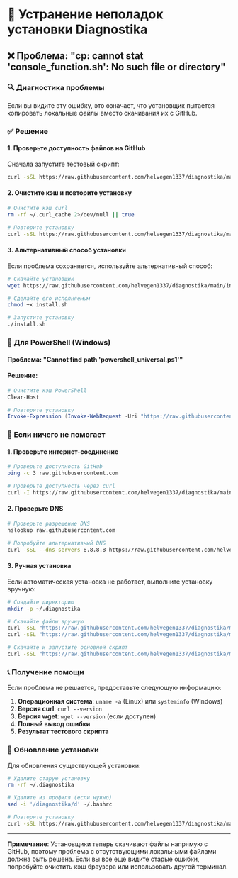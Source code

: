# 🔧 Устранение неполадок установки Diagnostika

## ❌ Проблема: "cp: cannot stat 'console_function.sh': No such file or directory"

### 🔍 Диагностика проблемы

Если вы видите эту ошибку, это означает, что установщик пытается копировать локальные файлы вместо скачивания их с GitHub.

### ✅ Решение

#### 1. Проверьте доступность файлов на GitHub

Сначала запустите тестовый скрипт:

```bash
curl -sSL https://raw.githubusercontent.com/helvegen1337/diagnostika/main/test_install.sh | bash
```

#### 2. Очистите кэш и повторите установку

```bash
# Очистите кэш curl
rm -rf ~/.curl_cache 2>/dev/null || true

# Повторите установку
curl -sSL https://raw.githubusercontent.com/helvegen1337/diagnostika/main/install.sh | bash
```

#### 3. Альтернативный способ установки

Если проблема сохраняется, используйте альтернативный способ:

```bash
# Скачайте установщик
wget https://raw.githubusercontent.com/helvegen1337/diagnostika/main/install.sh

# Сделайте его исполняемым
chmod +x install.sh

# Запустите установку
./install.sh
```

### 🔧 Для PowerShell (Windows)

#### Проблема: "Cannot find path 'powershell_universal.ps1'"

#### Решение:

```powershell
# Очистите кэш PowerShell
Clear-Host

# Повторите установку
Invoke-Expression (Invoke-WebRequest -Uri "https://raw.githubusercontent.com/helvegen1337/diagnostika/main/install.ps1" -UseBasicParsing).Content
```

### 🚨 Если ничего не помогает

#### 1. Проверьте интернет-соединение

```bash
# Проверьте доступность GitHub
ping -c 3 raw.githubusercontent.com

# Проверьте доступность через curl
curl -I https://raw.githubusercontent.com/helvegen1337/diagnostika/main/install.sh
```

#### 2. Проверьте DNS

```bash
# Проверьте разрешение DNS
nslookup raw.githubusercontent.com

# Попробуйте альтернативный DNS
curl -sSL --dns-servers 8.8.8.8 https://raw.githubusercontent.com/helvegen1337/diagnostika/main/install.sh | bash
```

#### 3. Ручная установка

Если автоматическая установка не работает, выполните установку вручную:

```bash
# Создайте директорию
mkdir -p ~/.diagnostika

# Скачайте файлы вручную
curl -sSL "https://raw.githubusercontent.com/helvegen1337/diagnostika/main/console_function.sh" -o ~/.diagnostika/console_function.sh
curl -sSL "https://raw.githubusercontent.com/helvegen1337/diagnostika/main/diagnostika_v2.py" -o ~/.diagnostika/diagnostika_v2.py

# Скачайте и запустите основной скрипт
curl -sSL "https://raw.githubusercontent.com/helvegen1337/diagnostika/main/install.sh" | tail -n +100 | bash
```

### 📞 Получение помощи

Если проблема не решается, предоставьте следующую информацию:

1. **Операционная система**: `uname -a` (Linux) или `systeminfo` (Windows)
2. **Версия curl**: `curl --version`
3. **Версия wget**: `wget --version` (если доступен)
4. **Полный вывод ошибки**
5. **Результат тестового скрипта**

### 🔄 Обновление установки

Для обновления существующей установки:

```bash
# Удалите старую установку
rm -rf ~/.diagnostika

# Удалите из профиля (если нужно)
sed -i '/diagnostika/d' ~/.bashrc

# Повторите установку
curl -sSL https://raw.githubusercontent.com/helvegen1337/diagnostika/main/install.sh | bash
```

---

**Примечание**: Установщики теперь скачивают файлы напрямую с GitHub, поэтому проблема с отсутствующими локальными файлами должна быть решена. Если вы все еще видите старые ошибки, попробуйте очистить кэш браузера или использовать другой терминал. 